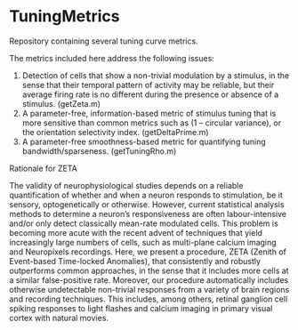 # TuningMetrics
 Repository containing several tuning curve metrics.
 
The metrics included here address the following issues: 
1) Detection of cells that show a non-trivial modulation by a stimulus, in the sense that their temporal pattern of activity may be reliable, but their average firing rate is no different during the presence or absence of a stimulus. (getZeta.m)
2) A parameter-free, information-based metric of stimulus tuning that is more sensitive than common metrics such as (1 – circular variance), or the orientation selectivity index. (getDeltaPrime.m)
3) A parameter-free smoothness-based metric for quantifying tuning bandwidth/sparseness. (getTuningRho.m)

Rationale for ZETA

The validity of neurophysiological studies depends on a reliable quantification of whether and when a neuron responds to stimulation, be it sensory, optogenetically or otherwise. However, current statistical analysis methods to determine a neuron’s responsiveness are often labour-intensive and/or only detect classically mean-rate modulated cells. This problem is becoming more acute with the recent advent of techniques that yield increasingly large numbers of cells, such as multi-plane calcium imaging and Neuropixels recordings. Here, we present a procedure, ZETA (Zenith of Event-based Time-locked Anomalies), that consistently and robustly outperforms common approaches, in the sense that it includes more cells at a similar false-positive rate. Moreover, our procedure automatically includes otherwise undetectable non-trivial responses from a variety of brain regions and recording techniques. This includes, among others, retinal ganglion cell spiking responses to light flashes and calcium imaging in primary visual cortex with natural movies. 

